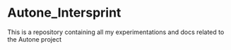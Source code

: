 # Autone_Intersprint
This is a repository containing all my experimentations and docs related to the Autone project
